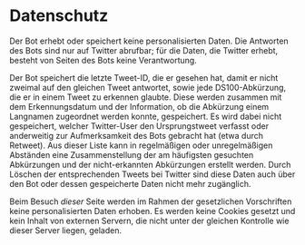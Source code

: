 Datenschutz
===========

Der Bot erhebt oder speichert keine personalisierten Daten. Die Antworten
des Bots sind nur auf Twitter abrufbar; für die Daten, die Twitter erhebt,
besteht von Seiten des Bots keine Verantwortung.

Der Bot speichert die letzte Tweet-ID, die er gesehen hat, damit er nicht
zweimal auf den gleichen Tweet antwortet, sowie jede DS100-Abkürzung, die
er in einem Tweet zu erkennen glaubte. Diese werden zusammen mit dem
Erkennungsdatum und der Information, ob die Abkürzung einem Langnamen
zugeordnet werden konnte, gespeichert. Es wird dabei nicht gespeichert,
welcher Twitter-User den Ursprungstweet verfasst oder anderweitig zur
Aufmerksamkeit des Bots gebracht hat (etwa durch Retweet). Aus dieser
Liste kann in regelmäßigen oder unregelmäßigen Abständen eine
Zusammenstellung der am häufigsten gesuchten Abkürzungen und der
nicht-erkannten Abkürzungen erstellt werden. Durch Löschen der
entsprechenden Tweets bei Twitter sind diese Daten auch über den Bot
oder dessen gespeicherte Daten nicht mehr zugänglich.

Beim Besuch *dieser* Seite werden im Rahmen der gesetzlichen
Vorschriften keine personalisierten Daten erhoben. Es werden keine Cookies
gesetzt und kein Inhalt von externen Servern, die nicht unter der gleichen
Kontrolle wie dieser Server liegen, geladen.
